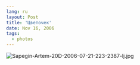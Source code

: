 ```yaml
---
lang: ru
layout: Post
title: 'Цветочек'
date: Nov 16, 2006
tags:
  - photos
---
```


![Sapegin-Artem-20D-2006-07-21-223-2387-lj.jpg](upload://Sapegin-Artem-20D-2006-07-21-223-2387-lj.jpg)
